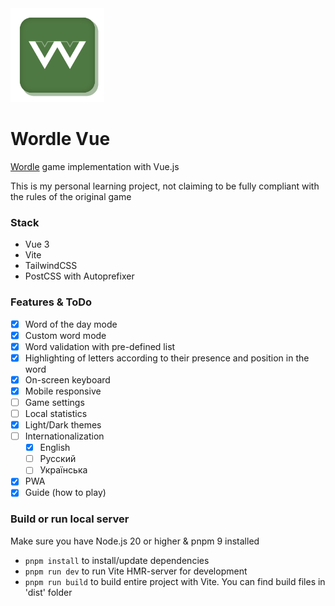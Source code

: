 <img src="./public/logo.png" width="150" float="right" />

# Wordle Vue

[Wordle](https://www.nytimes.com/games/wordle/index.html) game implementation with Vue.js

This is my personal learning project, not claiming to be fully compliant with the rules of the original game

### Stack

- Vue 3
- Vite
- TailwindCSS
- PostCSS with Autoprefixer

### Features & ToDo

- [x] Word of the day mode
- [x] Custom word mode
- [x] Word validation with pre-defined list
- [x] Highlighting of letters according to their presence and position in the word
- [x] On-screen keyboard
- [x] Mobile responsive
- [ ] Game settings
- [ ] Local statistics
- [x] Light/Dark themes
- [ ] Internationalization
  - [x] English
  - [ ] Русский
  - [ ] Українська
- [x] PWA
- [x] Guide (how to play)

### Build or run local server

Make sure you have Node.js 20 or higher & pnpm 9 installed

- `pnpm install` to install/update dependencies
- `pnpm run dev` to run Vite HMR-server for development
- `pnpm run build` to build entire project with Vite. You can find build files in 'dist' folder
